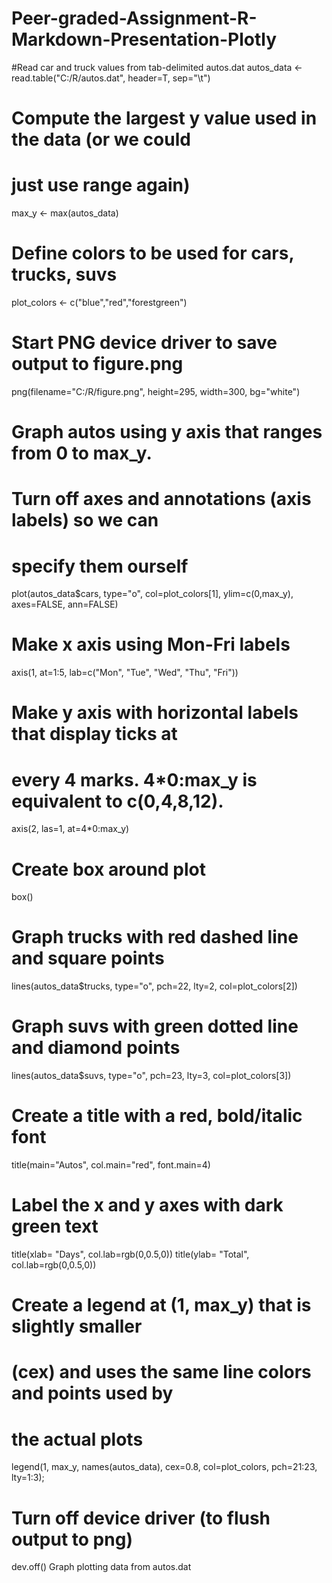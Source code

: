 # Peer-graded-Assignment-R-Markdown-Presentation-Plotly
#Read car and truck values from tab-delimited autos.dat
autos_data <- read.table("C:/R/autos.dat", header=T, sep="\t") 

# Compute the largest y value used in the data (or we could
# just use range again)
max_y <- max(autos_data)

# Define colors to be used for cars, trucks, suvs
plot_colors <- c("blue","red","forestgreen")

# Start PNG device driver to save output to figure.png
png(filename="C:/R/figure.png", height=295, width=300, 
    bg="white")

# Graph autos using y axis that ranges from 0 to max_y.
# Turn off axes and annotations (axis labels) so we can 
# specify them ourself
plot(autos_data$cars, type="o", col=plot_colors[1], 
     ylim=c(0,max_y), axes=FALSE, ann=FALSE)

# Make x axis using Mon-Fri labels
axis(1, at=1:5, lab=c("Mon", "Tue", "Wed", "Thu", "Fri"))

# Make y axis with horizontal labels that display ticks at 
# every 4 marks. 4*0:max_y is equivalent to c(0,4,8,12).
axis(2, las=1, at=4*0:max_y)

# Create box around plot
box()

# Graph trucks with red dashed line and square points
lines(autos_data$trucks, type="o", pch=22, lty=2, 
      col=plot_colors[2])

# Graph suvs with green dotted line and diamond points
lines(autos_data$suvs, type="o", pch=23, lty=3, 
      col=plot_colors[3])

# Create a title with a red, bold/italic font
title(main="Autos", col.main="red", font.main=4)

# Label the x and y axes with dark green text
title(xlab= "Days", col.lab=rgb(0,0.5,0))
title(ylab= "Total", col.lab=rgb(0,0.5,0))

# Create a legend at (1, max_y) that is slightly smaller 
# (cex) and uses the same line colors and points used by 
# the actual plots
legend(1, max_y, names(autos_data), cex=0.8, col=plot_colors, 
       pch=21:23, lty=1:3);

# Turn off device driver (to flush output to png)
dev.off()
Graph plotting data from autos.dat

